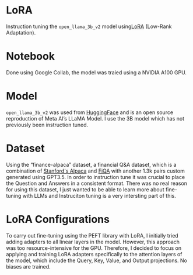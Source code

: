 # LoRA
Instruction tuning the `open_llama_3b_v2` model using[LoRA](https://arxiv.org/abs/2106.09685) (Low-Rank Adaptation).

# Notebook
Done using Google Collab, the model was traied using a NVIDIA A100 GPU.

# Model
`open_llama_3b_v2` was used from [HuggingFace](https://huggingface.co/openlm-research/open_llama_3b_v2) and is an open source reproduction of Meta AI’s LLaMA Model. I use the 3B model which has not previously been instruction tuned.

# Dataset
Using the “finance-alpaca” dataset, a financial Q&A dataset, which is a combination of [Stanford's Alpaca](https://github.com/tatsu-lab/stanford_alpaca) and [FiQA](https://sites.google.com/view/fiqa/) with another 1.3k pairs custom generated using GPT3.5. In order to instruction tune it was crucial to place the Question and Answers in a consistent format. There was no real reason for using this dataset, I just wanted to be able to learn more about fine-tuning with LLMs and Instruciton tuning is a very intersting part of this.

# LoRA Configurations
To carry out fine-tuning using the PEFT library with LoRA, I initially tried adding adapters to all linear layers in the model. However, this approach was too resource-intensive for the GPU. Therefore, I decided to focus on applying and training LoRA adapters specifically to the attention layers of the model, which include the Query, Key, Value, and Output projections. No biases are trained.

